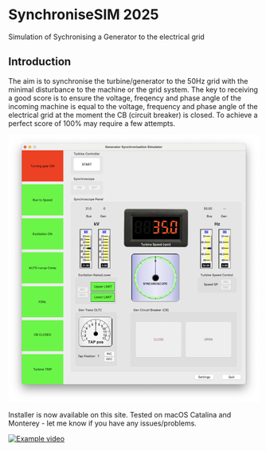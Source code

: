 # SynchroniseSIM 2025
Simulation of Sychronising a Generator to the electrical grid

## Introduction

The aim is to synchronise the turbine/generator to the 50Hz grid with
the minimal disturbance to the machine or the grid system.
The key to receiving a good score is to ensure the voltage, freqency and
phase angle of the incoming machine is equal to the voltage, frequency
and phase angle of the electrical grid at the moment the CB (circuit breaker)
is closed. To achieve a perfect score of 100% may require a few attempts.

![Opening Screen view](/Screenshots/Mainscreen.png)

Installer is now available on this site. Tested on macOS Catalina and Monterey - let me know if you have any issues/problems.

[![Example video](http://img.youtube.com/vi/EPIuf4u-gAM/0.jpg)](http://www.youtube.com/watch?v=EPIuf4u-gAM)
